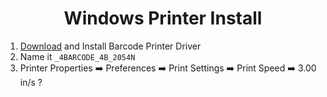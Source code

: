 <center><h1>Windows Printer Install</h1></center>

1. [Download](https://raw.githubusercontent.com/0187773933/MastersCloset/master/misc/barcode%20printer%20drivers/4BARCODE.driver.6.0.0.40(windows).exe) and Install Barcode Printer Driver
2. Name it `_4BARCODE_4B_2054N`
3. Printer Properties ➡️ Preferences ➡️ Print Settings ➡️ Print Speed ➡️ 3.00 in/s ?